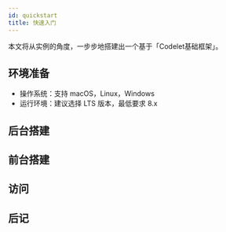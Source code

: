 ```yaml
---
id: quickstart
title: 快速入门
---
```


本文将从实例的角度，一步步地搭建出一个基于「Codelet基础框架」。

## 环境准备
- 操作系统：支持 macOS，Linux，Windows
- 运行环境：建议选择 LTS 版本，最低要求 8.x

## 后台搭建

## 前台搭建

## 访问

## 后记
